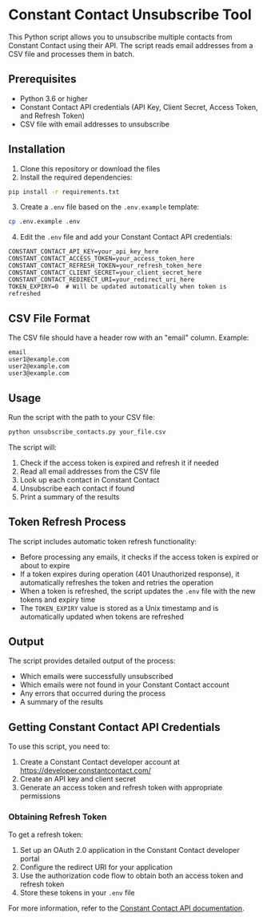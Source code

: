 # Constant Contact Unsubscribe Tool

This Python script allows you to unsubscribe multiple contacts from Constant Contact using their API. The script reads email addresses from a CSV file and processes them in batch.

## Prerequisites

- Python 3.6 or higher
- Constant Contact API credentials (API Key, Client Secret, Access Token, and Refresh Token)
- CSV file with email addresses to unsubscribe

## Installation

1. Clone this repository or download the files
2. Install the required dependencies:

```bash
pip install -r requirements.txt
```

3. Create a `.env` file based on the `.env.example` template:

```bash
cp .env.example .env
```

4. Edit the `.env` file and add your Constant Contact API credentials:

```
CONSTANT_CONTACT_API_KEY=your_api_key_here
CONSTANT_CONTACT_ACCESS_TOKEN=your_access_token_here
CONSTANT_CONTACT_REFRESH_TOKEN=your_refresh_token_here
CONSTANT_CONTACT_CLIENT_SECRET=your_client_secret_here
CONSTANT_CONTACT_REDIRECT_URI=your_redirect_uri_here
TOKEN_EXPIRY=0  # Will be updated automatically when token is refreshed
```

## CSV File Format

The CSV file should have a header row with an "email" column. Example:

```
email
user1@example.com
user2@example.com
user3@example.com
```

## Usage

Run the script with the path to your CSV file:

```bash
python unsubscribe_contacts.py your_file.csv
```

The script will:

1. Check if the access token is expired and refresh it if needed
2. Read all email addresses from the CSV file
3. Look up each contact in Constant Contact
4. Unsubscribe each contact if found
5. Print a summary of the results

## Token Refresh Process

The script includes automatic token refresh functionality:

- Before processing any emails, it checks if the access token is expired or about to expire
- If a token expires during operation (401 Unauthorized response), it automatically refreshes the token and retries the operation
- When a token is refreshed, the script updates the `.env` file with the new tokens and expiry time
- The `TOKEN_EXPIRY` value is stored as a Unix timestamp and is automatically updated when tokens are refreshed

## Output

The script provides detailed output of the process:

- Which emails were successfully unsubscribed
- Which emails were not found in your Constant Contact account
- Any errors that occurred during the process
- A summary of the results

## Getting Constant Contact API Credentials

To use this script, you need to:

1. Create a Constant Contact developer account at https://developer.constantcontact.com/
2. Create an API key and client secret
3. Generate an access token and refresh token with appropriate permissions

### Obtaining Refresh Token

To get a refresh token:

1. Set up an OAuth 2.0 application in the Constant Contact developer portal
2. Configure the redirect URI for your application
3. Use the authorization code flow to obtain both an access token and refresh token
4. Store these tokens in your `.env` file

For more information, refer to the [Constant Contact API documentation](https://developer.constantcontact.com/api_guide/index.html).
